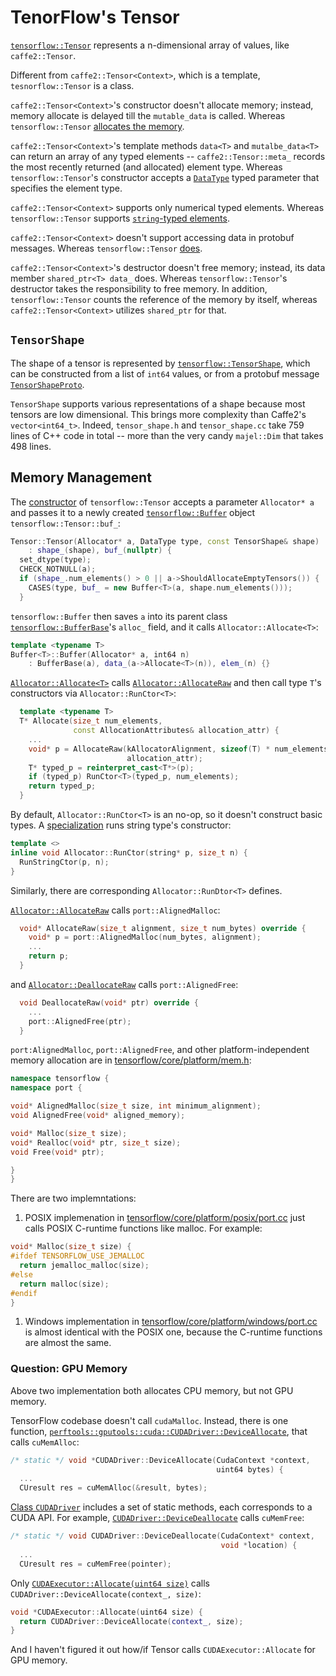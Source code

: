 # TenorFlow's Tensor

[`tensorflow::Tensor`](http://yangff.coding.me/tf-doc/codebrowser/codebrowser/tensorflow/core/framework/tensor.h.html#tensorflow::Tensor) represents a n-dimensional array of values, like `caffe2::Tensor`.

Different from `caffe2::Tensor<Context>`, which is a template, `tesnorflow::Tensor` is a class.

`caffe2::Tensor<Context>`'s constructor doesn't allocate memory; instead, memory allocate is delayed till the `mutable_data` is called.  Whereas `tensorflow::Tensor` [allocates the memory](http://yangff.coding.me/tf-doc/codebrowser/codebrowser/tensorflow/core/framework/tensor.cc.html#321).

`caffe2::Tensor<Context>`'s template methods `data<T>` and `mutalbe_data<T>` can return an array of any typed elements -- `caffe2::Tensor::meta_` records the most recently returned (and allocated) element type.  Whereas `tensorflow::Tensor`'s constructor accepts a [`DataType`](http://yangff.coding.me/tf-doc/codebrowser/codebrowser/tensorflow/contrib/cmake/tensorflow/core/framework/types.pb.h.html#tensorflow::DataType) typed parameter that specifies the element type.

`caffe2::Tensor<Context>` supports only numerical typed elements.  Whereas `tensorflow::Tensor` supports [`string`-typed elements](http://yangff.coding.me/tf-doc/codebrowser/codebrowser/tensorflow/core/framework/tensor.cc.html#tensorflow::(anonymousnamespace)::Helper).

`caffe2::Tensor<Context>` doesn't support accessing data in protobuf messages.  Whereas `tensorflow::Tensor` [does](http://yangff.coding.me/tf-doc/codebrowser/codebrowser/tensorflow/core/framework/tensor.cc.html#tensorflow::(anonymousnamespace)::ProtoHelper).

`caffe2::Tensor<Context>`'s destructor doesn't free memory; instead, its data member `shared_ptr<T> data_` does.  Whereas `tensorflow::Tensor`'s destructor takes the responsibility to free memory.   In addition, `tensorflow::Tensor` counts the reference of the memory by itself, whereas `caffe2::Tensor<Context>` utilizes `shared_ptr` for that.

## `TensorShape`

The shape of a tensor is represented by [`tensorflow::TensorShape`](http://yangff.coding.me/tf-doc/codebrowser/codebrowser/tensorflow/core/framework/tensor_shape.h.html#tensorflow::TensorShape), which can be constructed from a list of `int64` values, or from a protobuf message [`TensorShapeProto`](http://yangff.coding.me/tf-doc/codebrowser/codebrowser/tensorflow/contrib/cmake/tensorflow/core/framework/tensor_shape.pb.h.html#tensorflow::TensorShapeProto).

`TensorShape` supports various representations of a shape because most tensors are low dimensional.  This brings more complexity than Caffe2's `vector<int64_t>`.  Indeed, `tensor_shape.h` and `tensor_shape.cc` take 759 lines of C++ code in total -- more than the very candy `majel::Dim` that takes 498 lines.


## Memory Management

The [constructor](https://github.com/tensorflow/tensorflow/blob/r1.2/tensorflow/core/framework/tensor.cc#L580) of `tensorflow::Tensor` accepts a parameter `Allocator* a` and passes it to a newly created [`tensorflow::Buffer`](https://github.com/tensorflow/tensorflow/blob/r1.2/tensorflow/core/framework/tensor.cc#L87) object `tensorflow::Tensor::buf_`:

```cpp
Tensor::Tensor(Allocator* a, DataType type, const TensorShape& shape)
    : shape_(shape), buf_(nullptr) {
  set_dtype(type);
  CHECK_NOTNULL(a);
  if (shape_.num_elements() > 0 || a->ShouldAllocateEmptyTensors()) {
    CASES(type, buf_ = new Buffer<T>(a, shape.num_elements()));
  }
```


`tensorflow::Buffer` then saves `a` into its parent class [`tensorflow::BufferBase`](https://github.com/tensorflow/tensorflow/blob/r1.2/tensorflow/core/framework/tensor.cc#L52)'s `alloc_` field, and it calls `Allocator::Allocate<T>`:

```cpp
template <typename T>
Buffer<T>::Buffer(Allocator* a, int64 n)
    : BufferBase(a), data_(a->Allocate<T>(n)), elem_(n) {}
```	

[`Allocator::Allocate<T>`](https://github.com/tensorflow/tensorflow/blob/r1.2/tensorflow/core/framework/allocator.h#L109) calls [`Allocator::AllocateRaw`](https://github.com/tensorflow/tensorflow/blob/r1.2/tensorflow/core/framework/allocator.h#L92) and then call type `T`'s constructors via `Allocator::RunCtor<T>`:

```cpp
  template <typename T>
  T* Allocate(size_t num_elements,
              const AllocationAttributes& allocation_attr) {
    ...
    void* p = AllocateRaw(kAllocatorAlignment, sizeof(T) * num_elements,
                          allocation_attr);
    T* typed_p = reinterpret_cast<T*>(p);
    if (typed_p) RunCtor<T>(typed_p, num_elements);
    return typed_p;
  }
```

By default, `Allocator::RunCtor<T>` is an no-op, so it doesn't construct basic types.  A [specialization](https://github.com/tensorflow/tensorflow/blob/r1.2/tensorflow/core/framework/allocator.h#L239) runs string type's constructor:

```cpp
template <>
inline void Allocator::RunCtor(string* p, size_t n) {
  RunStringCtor(p, n);
}
```

Similarly, there are corresponding `Allocator::RunDtor<T>` defines.

[`Allocator::AllocateRaw`](https://github.com/tensorflow/tensorflow/blob/r1.2/tensorflow/core/framework/allocator.cc#L71) calls `port::AlignedMalloc`:

```cpp
  void* AllocateRaw(size_t alignment, size_t num_bytes) override {
    void* p = port::AlignedMalloc(num_bytes, alignment);
    ...
    return p;
  }
```

and [`Allocator::DeallocateRaw`](https://github.com/tensorflow/tensorflow/blob/r1.2/tensorflow/core/framework/allocator.cc#L86) calls `port::AlignedFree`:

```cpp
  void DeallocateRaw(void* ptr) override {
    ...
    port::AlignedFree(ptr);
  }
```


`port:AlignedMalloc`, `port::AlignedFree`, and other platform-independent memory allocation are in [tensorflow/core/platform/mem.h](https://github.com/tensorflow/tensorflow/blob/r1.2/tensorflow/core/platform/mem.h):

```cpp
namespace tensorflow {
namespace port {

void* AlignedMalloc(size_t size, int minimum_alignment);
void AlignedFree(void* aligned_memory);

void* Malloc(size_t size);
void* Realloc(void* ptr, size_t size);
void Free(void* ptr);

}
}
```


There are two implemntations:

1. POSIX implemenation in [tensorflow/core/platform/posix/port.cc](https://github.com/tensorflow/tensorflow/blob/r1.2/tensorflow/core/platform/posix/port.cc) just calls POSIX C-runtime functions like malloc.  For example:

```cpp
void* Malloc(size_t size) {
#ifdef TENSORFLOW_USE_JEMALLOC
  return jemalloc_malloc(size);
#else
  return malloc(size);
#endif
}
```

1. Windows implementation in [tensorflow/core/platform/windows/port.cc](https://github.com/tensorflow/tensorflow/blob/r1.2/tensorflow/core/platform/windows/port.cc) is almost identical with the POSIX one, because the C-runtime functions are almost the same.


### Question: GPU Memory

Above two implementation both allocates CPU memory, but not GPU memory.

TensorFlow codebase doesn't call `cudaMalloc`. Instead, there is one function,  [`perftools::gputools::cuda::CUDADriver::DeviceAllocate`](https://github.com/tensorflow/tensorflow/blob/r1.2/tensorflow/stream_executor/cuda/cuda_driver.h#L103), that calls `cuMemAlloc`:

```cpp
/* static */ void *CUDADriver::DeviceAllocate(CudaContext *context,
                                              uint64 bytes) {
  ...
  CUresult res = cuMemAlloc(&result, bytes);
```

[Class `CUDADriver`](https://github.com/tensorflow/tensorflow/blob/r1.2/tensorflow/stream_executor/cuda/cuda_driver.h#L59) includes a set of static methods, each corresponds to a CUDA API.  For example, [`CUDADriver::DeviceDeallocate`](https://github.com/tensorflow/tensorflow/blob/r1.2/tensorflow/stream_executor/cuda/cuda_driver.cc#L935) calls `cuMemFree`:

```cpp
/* static */ void CUDADriver::DeviceDeallocate(CudaContext* context,
                                               void *location) {
  ...
  CUresult res = cuMemFree(pointer);
```


Only [`CUDAExecutor::Allocate(uint64 size)`](https://github.com/tensorflow/tensorflow/blob/r1.2/tensorflow/stream_executor/cuda/cuda_gpu_executor.cc#L433) calls `CUDADriver::DeviceAllocate(context_, size)`:

```cpp
void *CUDAExecutor::Allocate(uint64 size) {
  return CUDADriver::DeviceAllocate(context_, size);
}
```

And I haven't figured it out how/if Tensor calls `CUDAExecutor::Allocate` for GPU memory.
